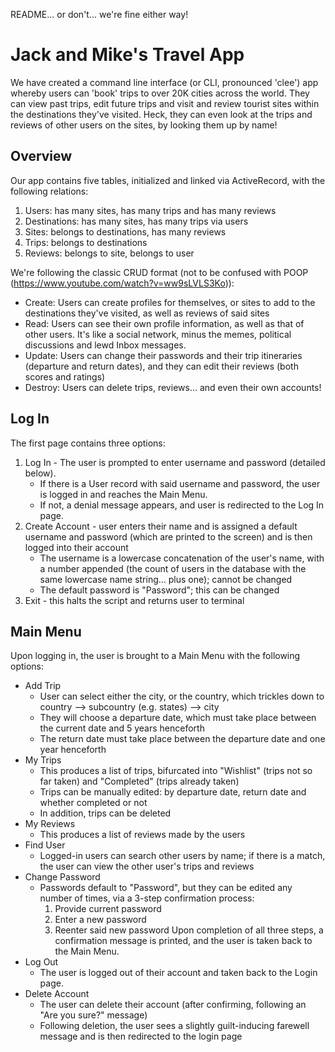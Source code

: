 README... or don't... we're fine either way!

# Jack and Mike's Travel App

We have created a command line interface (or CLI, pronounced 'clee') app whereby users can 'book' trips to over 20K cities across the world.
They can view past trips, edit future trips and visit and review tourist sites within the destinations they've visited.
Heck, they can even look at the trips and reviews of other users on the sites, by looking them up by name!

## Overview

Our app contains five tables, initialized and linked via ActiveRecord, with the following relations:

1. Users: has many sites, has many trips and has many reviews
2. Destinations: has many sites, has many trips via users
3. Sites: belongs to destinations, has many reviews
4. Trips: belongs to destinations
5. Reviews: belongs to site, belongs to user

We're following the classic CRUD format (not to be confused with POOP (https://www.youtube.com/watch?v=ww9sLVLS3Ko)):

- Create: Users can create profiles for themselves, or sites to add to the destinations they've visited, as well as reviews of said sites
- Read: Users can see their own profile information, as well as that of other users. It's like a social network, minus the memes, political discussions and lewd Inbox messages.
- Update: Users can change their passwords and their trip itineraries (departure and return dates), and they can edit their reviews (both scores and ratings)
- Destroy: Users can delete trips, reviews... and even their own accounts!

## Log In

The first page contains three options:
1. Log In - The user is prompted to enter username and password (detailed below).
    - If there is a User record with said username and password, the user is logged in and reaches the Main Menu.
    - If not, a denial message appears, and user is redirected to the Log In page.
2. Create Account - user enters their name and is assigned a default username and password (which are printed to the screen) and is then logged into their account
    - The username is a lowercase concatenation of the user's name, with a number appended (the count of users in the database with the same lowercase name string... plus one); cannot be changed
    - The default password is "Password"; this can be changed
3. Exit - this halts the script and returns user to terminal

## Main Menu

Upon logging in, the user is brought to a Main Menu with the following options:

- Add Trip
    - User can select either the city, or the country, which trickles down to country --> subcountry (e.g. states) --> city
    - They will choose a departure date, which must take place between the current date and 5 years henceforth
    - The return date must take place between the departure date and one year henceforth
- My Trips
    - This produces a list of trips, bifurcated into "Wishlist" (trips not so far taken) and "Completed" (trips already taken)
    - Trips can be manually edited: by departure date, return date and whether completed or not
    - In addition, trips can be deleted
- My Reviews
    - This produces a list of reviews made by the users
- Find User
    - Logged-in users can search other users by name; if there is a match, the user can view the other user's trips and reviews
- Change Password
    - Passwords default to "Password", but they can be edited any number of times, via a 3-step confirmation process:
        1. Provide current password
        2. Enter a new password
        3. Reenter said new password
    Upon completion of all three steps, a confirmation message is printed, and the user is taken back to the Main Menu.
- Log Out
    - The user is logged out of their account and taken back to the Login page.
- Delete Account
    - The user can delete their account (after confirming, following an "Are you sure?" message)
    - Following deletion, the user sees a slightly guilt-inducing farewell message and is then redirected to the login page